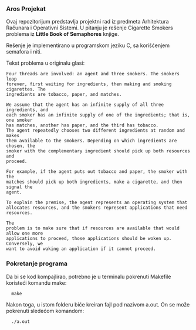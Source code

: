 ### Aros Projekat

Ovaj repozitorijum predstavlja projektni rad iz predmeta Arhitektura Računara i Operativni Sistemi. U pitanju je rešenje Cigarette Smokers problema iz **Little Book of Semaphores** knjige.

Rešenje je implementirano u programskom jeziku C, sa korišćenjem semafora i niti.

Tekst problema u originalu glasi:
```
Four threads are involved: an agent and three smokers. The smokers loop
forever, first waiting for ingredients, then making and smoking cigarettes. The
ingredients are tobacco, paper, and matches.

We assume that the agent has an infinite supply of all three ingredients, and
each smoker has an infinite supply of one of the ingredients; that is, one smoker
has matches, another has paper, and the third has tobacco.
The agent repeatedly chooses two different ingredients at random and makes
them available to the smokers. Depending on which ingredients are chosen, the
smoker with the complementary ingredient should pick up both resources and
proceed.

For example, if the agent puts out tobacco and paper, the smoker with the
matches should pick up both ingredients, make a cigarette, and then signal the
agent.

To explain the premise, the agent represents an operating system that allocates resources, and the smokers represent applications that need resources. 

The
problem is to make sure that if resources are available that would allow one more
applications to proceed, those applications should be woken up. Conversely, we
want to avoid waking an application if it cannot proceed.
```

### Pokretanje programa

Da bi se kod kompajlirao, potrebno je u terminalu pokrenuti Makefile koristeći komandu make:

```
  make
```

Nakon toga, u istom folderu biće kreiran fajl pod nazivom a.out. On se može pokrenuti sledećom komandom:

```
  ./a.out
``` 
